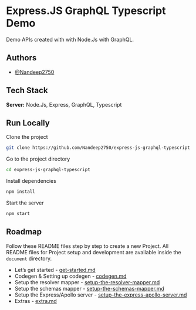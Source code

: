 # Express.JS GraphQL Typescript Demo

Demo APIs created with with Node.Js with GraphQL.


## Authors

- [@Nandeep2750](https://github.com/Nandeep2750)


## Tech Stack

**Server:** Node.Js, Express, GraphQL, Typescript


## Run Locally

Clone the project

```bash
git clone https://github.com/Nandeep2750/express-js-graphql-typescript
```

Go to the project directory

```bash
cd express-js-graphql-typescript
```

Install dependencies

```bash
npm install
```

Start the server

```bash
npm start
```


## Roadmap

Follow these README files step by step to create a new Project. All README files for Project setup and development are available inside the `document` directory.

- Let’s get started - [get-started.md](./src/documents/get-started.md)
- Codegen & Setting up codegen - [codegen.md](./src/documents/codegen.md)
- Setup the resolver mapper - [setup-the-resolver-mapper.md](./src/documents/setup-the-resolver-mapper.md)
- Setup the schemas mapper - [setup-the-schemas-mapper.md](./src/documents/setup-the-schemas-mapper.md)
- Setup the Express/Apollo server - [setup-the-express-apollo-server.md](./src/documents/setup-the-express-apollo-server.md)
- Extras - [extra.md](./src/documents/extra.md)